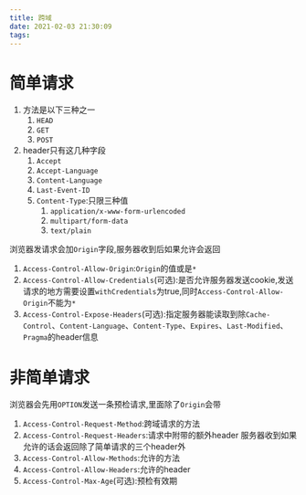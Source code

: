 ```yaml
---
title: 跨域
date: 2021-02-03 21:30:09
tags:
---
```


# 简单请求
1. 方法是以下三种之一
   1. `HEAD`
   2. `GET`
   3. `POST`
2. header只有这几种字段
   1. `Accept`
   2. `Accept-Language`
   3. `Content-Language`
   4. `Last-Event-ID`
   5. `Content-Type`:只限三种值
      1. `application/x-www-form-urlencoded`
      2. `multipart/form-data`
      3. `text/plain`

浏览器发请求会加`Origin`字段,服务器收到后如果允许会返回
1. `Access-Control-Allow-Origin`:`Origin`的值或是`*`
2. `Access-Control-Allow-Credentials`(可选):是否允许服务器发送cookie,发送请求的地方需要设置`withCredentials`为true,同时`Access-Control-Allow-Origin`不能为`*`
3. `Access-Control-Expose-Headers`(可选):指定服务器能读取到除`Cache-Control`、`Content-Language`、`Content-Type`、`Expires`、`Last-Modified`、`Pragma`的header信息

# 非简单请求

浏览器会先用`OPTION`发送一条预检请求,里面除了`Origin`会带
1. `Access-Control-Request-Method`:跨域请求的方法
2. `Access-Control-Request-Headers`:请求中附带的额外header
服务器收到如果允许的话会返回除了简单请求的三个header外
1. `Access-Control-Allow-Methods`:允许的方法
2. `Access-Control-Allow-Headers`:允许的header
3. `Access-Control-Max-Age`(可选):预检有效期
